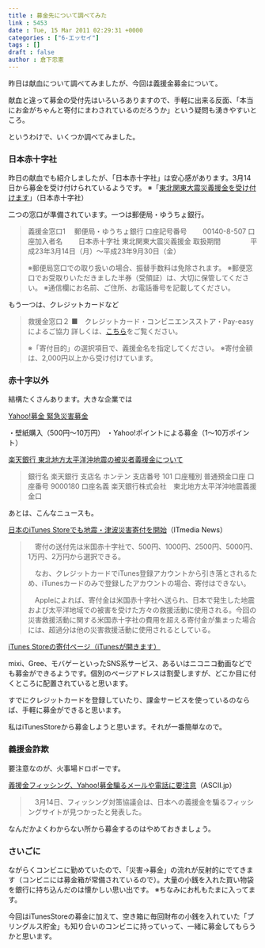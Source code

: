 ```yaml
---
title : 募金先について調べてみた
link : 5453
date : Tue, 15 Mar 2011 02:29:31 +0000
categories : ["6-エッセイ"]
tags : []
draft : false
author : 倉下忠憲
---
```


昨日は献血について調べてみましたが、今回は義援金募金について。

献血と違って募金の受付先はいろいろありますので、手軽に出来る反面、「本当にお金がちゃんと寄付にまわされているのだろうか」という疑問も湧きやすいところ。

というわけで、いくつか調べてみました。

<h3>日本赤十字社</h3>
昨日の献血でも紹介しましたが、「日本赤十字社」は安心感があります。3月14日から募金を受け付けられているようです。
※「<a href="http://www.jrc.or.jp/contribution/l3/Vcms3_00002069.html">東北関東大震災義援金を受け付けます</a>」（日本赤十字社）

二つの窓口が準備されています。一つは郵便局・ゆうちょ銀行。

<blockquote>
義援金窓口1　 郵便局・ゆうちょ銀行
口座記号番号 　　00140-8-507
口座加入者名 　　日本赤十字社 東北関東大震災義援金
取扱期間 　　　　平成23年3月14日（月）～平成23年9月30日（金）

※郵便局窓口での取り扱いの場合、振替手数料は免除されます。
※郵便窓口でお受取りいただきました半券（受領証）は、大切に保管してください。
※通信欄にお名前、ご住所、お電話番号を記載してください。
</blockquote>

もう一つは、クレジットカードなど

<blockquote>
救援金窓口２
■　クレジットカード・コンビニエンスストア・Pay-easyによるご協力
詳しくは、<a href="https://www.0553.jp/jrc/payment">こちら</a>をご覧ください。

※「寄付目的」の選択項目で、義援金名を指定してください。
※寄付金額は、2,000円以上から受け付けています。
</blockquote>

<h3>赤十字以外</h3>
結構たくさんあります。大きな企業では

<a href="http://bokin.yahoo.co.jp/donation/detail/1630001/index.html">Yahoo!募金 緊急災害募金</a>

・壁紙購入（500円〜10万円）
・Yahoo!ポイントによる募金（1〜10万ポイント）

<a href="http://www.rakuten-bank.co.jp/company/contribution/110313/">楽天銀行 東北地方太平洋沖地震の被災者義援金について</a>

<blockquote>
銀行名 	楽天銀行
支店名 	ホンテン
支店番号 	101
口座種別 	普通預金口座
口座番号 	9000180          
口座名義 	楽天銀行株式会社　東北地方太平洋沖地震義援金口
</blockquote>

あとは、こんなニュースも。

<a href="http://www.itmedia.co.jp/news/articles/1103/15/news015.html">日本のiTunes Storeでも地震・津波災害寄付を開始</a>（ITmedia News）

<blockquote>
　寄付の送付先は米国赤十字社で、500円、1000円、2500円、5000円、1万円、2万円から選択できる。

　なお、クレジットカードでiTunes登録アカウントから引き落とされるため、iTunesカードのみで登録したアカウントの場合、寄付はできない。

　Appleによれば、寄付金は米国赤十字社へ送られ、日本で発生した地震および太平洋地域での被害を受けた方々の救援活動に使用される。今回の災害救援活動に関する米国赤十字社の費用を超える寄付金が集まった場合には、超過分は他の災害救援活動に使用されるとしている。
</blockquote>

<a href="https://buy.itunes.apple.com/WebObjects/MZFinance.woa/wa/buyCharityGiftWizard">
iTunes Storeの寄付ページ（iTunesが開きます）</a>


mixi、Gree、モバゲーといったSNS系サービス、あるいはニコニコ動画などでも募金ができるようです。個別のページアドレスは割愛しますが、どこか目に付くところに配置されていると思います。

すでにクレジットカードを登録していたり、課金サービスを使っているのならば、手軽に募金ができると思います。

私はiTunesStoreから募金しようと思います。それが一番簡単なので。
<h3>義援金詐欺</h3>
要注意なのが、火事場ドロボーです。

<a href="http://ascii.jp/elem/000/000/595/595109/">義援金フィッシング、Yahoo!募金騙るメールや電話に要注意</a>（ASCII.jp）

<blockquote>
　3月14日、フィッシング対策協議会は、日本への義援金を騙るフィッシングサイトが見つかったと発表した。 
</blockquote>

なんだかよくわからない所から募金するのはやめておきましょう。

<h3>さいごに</h3>
ながらくコンビニに勤めていたので、「災害→募金」の流れが反射的にでてきます（コンビニには募金箱が常備されているので）。大量の小銭を入れた買い物袋を銀行に持ち込んだのは懐かしい思い出です。
※ちなみにお札もたまに入ってます。

今回はiTunesStoreの募金に加えて、空き箱に毎回財布の小銭を入れていた「プリングルス貯金」も知り合いのコンビニに持っていって、一緒に募金してもらうかと思います。

